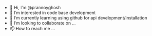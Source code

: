 - 👋 Hi, I’m @prannoyghosh
- 👀 I’m interested in code base development
- 🌱 I’m currently learning using github for api development/installation
- 💞️ I’m looking to collaborate on ...
- 📫 How to reach me ...

<!---
prannoyghosh/prannoyghosh is a ✨ special ✨ repository because its `README.md` (this file) appears on your GitHub profile.
You can click the Preview link to take a look at your changes.
--->
